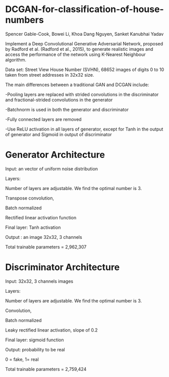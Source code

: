 # DCGAN-for-classification-of-house-numbers

Spencer Gable-Cook, Bowei Li, Khoa Dang Nguyen, Sanket Kanubhai Yadav


Implement a Deep Convolutional Generative Adversarial Network, proposed by Radford et al. (Radford et al., 2015), to generate realistic images and access the performance of the network using K-Nearest Neighbour algorithm.

Data set: Street View House Number (SVHN), 68652 images of digits 0 to 10 taken from street addresses in 32x32 size.

The main differences between a traditional GAN and DCGAN include:

-Pooling layers are replaced with strided convolutions in the discriminator and fractional-strided convolutions in the generator

-Batchnorm is used in both the generator and discriminator

-Fully connected layers are removed

-Use ReLU activation in all layers of generator, except for Tanh in the output of generator and Sigmoid in output of discriminator

# Generator Architecture

Input: an vector of uniform noise distribution

Layers:

Number of layers are adjustable. We find the optimal number is 3.

Transpose convolution,

Batch normalized 

Rectified linear activation function	

Final layer: Tanh activation

Output : an image 32x32, 3 channels

Total trainable parameters = 2,962,307

# Discriminator Architecture

Input: 32x32, 3 channels images

Layers:

Number of layers are adjustable. We find the optimal number is 3.

Convolution,

Batch normalized 

Leaky rectified linear activation, slope of 0.2

Final layer:   sigmoid function 

Output: probability to be real

0 = fake, 1= real

Total trainable parameters = 2,759,424




